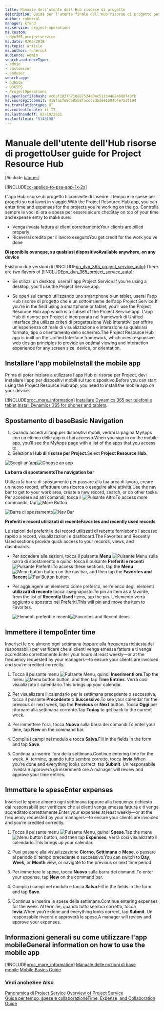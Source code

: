 ```yaml
---
title: Manuale dell'utente dell'Hub risorse di progetto
description: Guida per l'utente finale dell'Hub risorse di progetto per Project Service
author: ruhercul
manager: kfend
ms.service: project-operations
ms.custom:
- dyn365-projectservice
ms.date: 8/03/2018
ms.topic: article
ms.author: ruhercul
audience: Admin
search.audienceType:
- admin
- customizer
- enduser
search.app:
- D365CE
- D365PS
- ProjectOperations
ms.openlocfilehash: ec6ef1827b71d887524a04c511b44824688749fb
ms.sourcegitcommit: 418fa1fe9d605b8faccc2d5dee1b04b4e753f194
ms.translationtype: HT
ms.contentlocale: it-IT
ms.lasthandoff: 02/10/2021
ms.locfileid: "5148198"
---
```

# <a name="user-guide-for-project-resource-hub"></a><span data-ttu-id="0a17f-103">Manuale dell'utente dell'Hub risorse di progetto</span><span class="sxs-lookup"><span data-stu-id="0a17f-103">User guide for Project Resource Hub</span></span>

[!include [banner](../includes/psa-now-project-operations.md)]

[!INCLUDE[cc-applies-to-psa-app-1x-2x](../includes/cc-applies-to-psa-app-1x-2x.md)]

<span data-ttu-id="0a17f-104">L'app Hub risorse di progetto ti consente di inserire il tempo e le spese per i progetti su cui lavori in viaggio.</span><span class="sxs-lookup"><span data-stu-id="0a17f-104">With the Project Resource Hub app, you can enter time and expenses for the projects you’re working on the go.</span></span> <span data-ttu-id="0a17f-105">Controlla sempre le voci di ora e spese per essere sicuro che:</span><span class="sxs-lookup"><span data-stu-id="0a17f-105">Stay on top of your time and expense entry to make sure:</span></span>

- <span data-ttu-id="0a17f-106">Venga inviata fattura ai client correttamente</span><span class="sxs-lookup"><span data-stu-id="0a17f-106">Your clients are billed properly</span></span>
- <span data-ttu-id="0a17f-107">Riceverai credito per il lavoro eseguito</span><span class="sxs-lookup"><span data-stu-id="0a17f-107">You get credit for the work you’ve done</span></span>

<span data-ttu-id="0a17f-108">**Disponibile ovunque, su qualsiasi dispositivo**</span><span class="sxs-lookup"><span data-stu-id="0a17f-108">**Available anywhere, on any device**</span></span>

<span data-ttu-id="0a17f-109">Esistono due versioni di [!INCLUDE[pn_dyn_365_project_service_auto](../includes/pn-dyn-365-project-service-auto.md)]:</span><span class="sxs-lookup"><span data-stu-id="0a17f-109">There are two flavors of [!INCLUDE[pn_dyn_365_project_service_auto](../includes/pn-dyn-365-project-service-auto.md)]:</span></span> 

- <span data-ttu-id="0a17f-110">Se utilizzi un desktop, userai l'app Project Service.</span><span class="sxs-lookup"><span data-stu-id="0a17f-110">If you're using a desktop, you'll use the Project Service app.</span></span> 

- <span data-ttu-id="0a17f-111">Se operi sul campo utilizzando uno smartphone o un tablet, userai l'app Hub risorse di progetto che è un sottoinsieme dell'app Project Service.</span><span class="sxs-lookup"><span data-stu-id="0a17f-111">If you’re in the field using a smartphone or tablet, you’ll use the Project Resource Hub app which is a subset of the Project Service  app.</span></span> <span data-ttu-id="0a17f-112">L'app Hub di risorse per Project è incorporata nel framework di Unified Interface che utilizza criteri di progettazione Web interattivi per offrire un'esperienza ottimale di visualizzazione e interazione su qualsiasi formato, tipo o orientamento dello schermo.</span><span class="sxs-lookup"><span data-stu-id="0a17f-112">The Project Resource Hub app is built on the Unified Interface framework, which uses responsive web design principles to provide an optimal viewing and interaction experience for any screen size, device, or orientation.</span></span> 


## <a name="install-the-mobile-app"></a><span data-ttu-id="0a17f-113">Installare l'app mobile</span><span class="sxs-lookup"><span data-stu-id="0a17f-113">Install the mobile app</span></span>
<span data-ttu-id="0a17f-114">Prima di poter iniziare a utilizzare l'app Hub di risorse per Project, devi installare l'app per dispositivi mobili sul tuo dispositivo.</span><span class="sxs-lookup"><span data-stu-id="0a17f-114">Before you can start using the Project Resource Hub app, you need to install the mobile app on your device.</span></span> 

[!INCLUDE[proc_more_information](../includes/proc-more-information.md)] <span data-ttu-id="0a17f-115">[Installare Dynamics 365 per telefoni e tablet](https://docs.microsoft.com/dynamics365/mobile-app/install-dynamics-365-for-phones-and-tablets).</span><span class="sxs-lookup"><span data-stu-id="0a17f-115">[Install Dynamics 365 for phones and tablets](https://docs.microsoft.com/dynamics365/mobile-app/install-dynamics-365-for-phones-and-tablets).</span></span>

## <a name="basic-navigation"></a><span data-ttu-id="0a17f-116">Spostamento di base</span><span class="sxs-lookup"><span data-stu-id="0a17f-116">Basic Navigation</span></span>
1.  <span data-ttu-id="0a17f-117">Quando accedi all'app per dispositivi mobili, vedrai la pagina MyApps con un elenco delle app cui hai accesso.</span><span class="sxs-lookup"><span data-stu-id="0a17f-117">When you sign in on the mobile app, you’ll see the MyApps page with a list of the apps that you access to.</span></span> 
2.  <span data-ttu-id="0a17f-118">Seleziona **Hub di risorse per Project**.</span><span class="sxs-lookup"><span data-stu-id="0a17f-118">Select **Project Resource Hub**.</span></span>

<span data-ttu-id="0a17f-119">![Scegli un'app](media/chooseApp_1.png "Scegli un'app")</span><span class="sxs-lookup"><span data-stu-id="0a17f-119">![Choose an app](media/chooseApp_1.png "Choose an app")</span></span>

<span data-ttu-id="0a17f-120">**La barra di spostamento**</span><span class="sxs-lookup"><span data-stu-id="0a17f-120">**The navigation bar**</span></span>

<span data-ttu-id="0a17f-121">Utilizza la barra di spostamento per passare alla tua area di lavoro, creare un nuovo record, effettuare una ricerca o eseguire altre attività.</span><span class="sxs-lookup"><span data-stu-id="0a17f-121">Use the nav bar to get to your work area, create a new record, search, or do other tasks.</span></span> <span data-ttu-id="0a17f-122">Per accedere ad atri comandi, tocca il ![Pulsante Altro](media/MoreButton.png "Pulsante Altro")</span><span class="sxs-lookup"><span data-stu-id="0a17f-122">To access more commands, tap ![More Button](media/MoreButton.png "More Button")</span></span>

<span data-ttu-id="0a17f-123">![Barra di spostamento](media/NavBar_2.png "Barra di spostamento")</span><span class="sxs-lookup"><span data-stu-id="0a17f-123">![Nav Bar](media/NavBar_2.png "Nav Bar")</span></span>

<span data-ttu-id="0a17f-124">**Preferiti e record utilizzati di recente**</span><span class="sxs-lookup"><span data-stu-id="0a17f-124">**Favorites and recently used records**</span></span>

<span data-ttu-id="0a17f-125">Le sezioni dei preferiti e dei record utilizzati di recente forniscono l'accesso rapido a record, visualizzazioni e dashboard.</span><span class="sxs-lookup"><span data-stu-id="0a17f-125">The Favorites and Recently Used sections provide quick access to your records, views, and dashboards.</span></span> 

- <span data-ttu-id="0a17f-126">Per accedere alle sezioni, tocca il pulsante **Menu** ![Pulsante Menu](media/MenuButton.png "Pulsante Menu") sulla barra di spostamento e quindi tocca il pulsante **Preferiti e recenti** ![Pulsante Preferiti](media/FavButton.png "Pulsante Preferiti e recenti").</span><span class="sxs-lookup"><span data-stu-id="0a17f-126">To access these sections, tap the **Menu** ![Menu button](media/MenuButton.png "Menu button") button on the nav bar, and then tap the **Favorites and Recent** ![Fav Button](media/FavButton.png "Fav Button") button.</span></span>

- <span data-ttu-id="0a17f-127">Per aggiungere un elemento come preferito, nell'elenco degli elementi **utilizzati di recente** tocca il segnaposto.</span><span class="sxs-lookup"><span data-stu-id="0a17f-127">To pin an item as a favorite, from the list of **Recently Used** items, tap the pin.</span></span> <span data-ttu-id="0a17f-128">L'elemento verrà aggiunto e spostato nei Preferiti.</span><span class="sxs-lookup"><span data-stu-id="0a17f-128">This will pin and move the item to Favorites.</span></span>

  <span data-ttu-id="0a17f-129">![Elementi preferiti e recenti](media/Favs_3.png "Elementi preferiti e recenti")</span><span class="sxs-lookup"><span data-stu-id="0a17f-129">![Favorites and Recent items](media/Favs_3.png "Favorites and Recent items")</span></span>
 
## <a name="enter-time"></a><span data-ttu-id="0a17f-130">Immettere il tempo</span><span class="sxs-lookup"><span data-stu-id="0a17f-130">Enter time</span></span>
<span data-ttu-id="0a17f-131">Inserisci le ore almeno ogni settimana (oppure alla frequenza richiesta dai responsabili) per verificare che ai clienti venga emessa fattura e ti venga accreditato correttamente.</span><span class="sxs-lookup"><span data-stu-id="0a17f-131">Enter your hours at least weekly—or at the frequency requested by your managers—to ensure your clients are invoiced and you’re credited correctly.</span></span>

1. <span data-ttu-id="0a17f-132">Tocca il pulsante menu ![Pulsante Menu](media/MenuButton.png "Pulsante Menu"), quindi **Inserimenti ore**.</span><span class="sxs-lookup"><span data-stu-id="0a17f-132">Tap the menu ![Menu button](media/MenuButton.png "Menu button") button, and then tap **Time Entries**.</span></span> <span data-ttu-id="0a17f-133">Verrà così visualizzato il calendario.</span><span class="sxs-lookup"><span data-stu-id="0a17f-133">This brings up your calendar.</span></span>

2. <span data-ttu-id="0a17f-134">Per visualizzare il calendario per la settimana precedente o successiva, tocca il pulsante **Precedente** o **Successivo**.</span><span class="sxs-lookup"><span data-stu-id="0a17f-134">To see your calendar for the previous or next week, tap the **Previous** or **Next** button.</span></span> <span data-ttu-id="0a17f-135">Tocca **Oggi** per ritornare alla settimana corrente.</span><span class="sxs-lookup"><span data-stu-id="0a17f-135">Tap **Today** to get back to the current week.</span></span>

3. <span data-ttu-id="0a17f-136">Per immettere l'ora, tocca **Nuovo** sulla barra dei comandi.</span><span class="sxs-lookup"><span data-stu-id="0a17f-136">To enter your time, tap **New** on the command bar.</span></span> 

4. <span data-ttu-id="0a17f-137">Compila i campi nel modulo e tocca **Salva**.</span><span class="sxs-lookup"><span data-stu-id="0a17f-137">Fill in the fields in the form and tap **Save**.</span></span>

5. <span data-ttu-id="0a17f-138">Continua a inserire l'ora della settimana.</span><span class="sxs-lookup"><span data-stu-id="0a17f-138">Continue entering time for the week.</span></span> <span data-ttu-id="0a17f-139">Al termine, quando tutto sembra corretto, tocca **Invia**.</span><span class="sxs-lookup"><span data-stu-id="0a17f-139">When you’re done and everything looks correct, tap **Submit**.</span></span> <span data-ttu-id="0a17f-140">Un responsabile rivedrà e approverà gli inserimenti ore.</span><span class="sxs-lookup"><span data-stu-id="0a17f-140">A manager will review and approve your time entries.</span></span>

## <a name="enter-expenses"></a><span data-ttu-id="0a17f-141">Immettere le spese</span><span class="sxs-lookup"><span data-stu-id="0a17f-141">Enter expenses</span></span> 
<span data-ttu-id="0a17f-142">Inserisci le spese almeno ogni settimana (oppure alla frequenza richiesta dai responsabili) per verificare che ai clienti venga emessa fattura e ti venga accreditato correttamente.</span><span class="sxs-lookup"><span data-stu-id="0a17f-142">Enter your expenses at least weekly—or at the frequency requested by your managers—to ensure your clients are invoiced and you’re credited correctly.</span></span>

1. <span data-ttu-id="0a17f-143">Tocca il pulsante menu ![Pulsante Menu](media/MenuButton.png "Pulsante Menu"), quindi **Spese**.</span><span class="sxs-lookup"><span data-stu-id="0a17f-143">Tap the menu ![Menu button](media/MenuButton.png "Menu button") button, and then tap **Expenses**.</span></span> <span data-ttu-id="0a17f-144">Verrà così visualizzato il calendario.</span><span class="sxs-lookup"><span data-stu-id="0a17f-144">This brings up your calendar.</span></span>

2. <span data-ttu-id="0a17f-145">Puoi passare alla visualizzazione **Giorno**, **Settimana** o **Mese**, o passare al periodo di tempo precedente o successivo.</span><span class="sxs-lookup"><span data-stu-id="0a17f-145">You can switch to **Day**, **Week**, or **Month** view, or navigate to the previous or next time period.</span></span> 

3. <span data-ttu-id="0a17f-146">Per immettere le spese, tocca **Nuovo** sulla barra dei comandi.</span><span class="sxs-lookup"><span data-stu-id="0a17f-146">To enter your expense, tap **New** on the command bar.</span></span> 

4. <span data-ttu-id="0a17f-147">Compila i campi nel modulo e tocca **Salva**.</span><span class="sxs-lookup"><span data-stu-id="0a17f-147">Fill in the fields in the form and tap **Save**.</span></span>

5. <span data-ttu-id="0a17f-148">Continua a inserire le spese della settimana.</span><span class="sxs-lookup"><span data-stu-id="0a17f-148">Continue entering expenses for the week.</span></span> <span data-ttu-id="0a17f-149">Al termine, quando tutto sembra corretto, tocca **Invia**.</span><span class="sxs-lookup"><span data-stu-id="0a17f-149">When you’re done and everything looks correct, tap **Submit**.</span></span> <span data-ttu-id="0a17f-150">Un responsabile rivedrà e approverà le spese.</span><span class="sxs-lookup"><span data-stu-id="0a17f-150">A manager will review and approve your expenses.</span></span>

## <a name="general-information-on-how-to-use-the-mobile-app"></a><span data-ttu-id="0a17f-151">Informazioni generali su come utilizzare l'app mobile</span><span class="sxs-lookup"><span data-stu-id="0a17f-151">General information on how to use the mobile app</span></span> 
[!INCLUDE[proc_more_information](../includes/proc-more-information.md)] <span data-ttu-id="0a17f-152">[Manuale delle nozioni di base mobile](https://docs.microsoft.com/dynamics365/mobile-app/dynamics-365-phones-tablets-users-guide).</span><span class="sxs-lookup"><span data-stu-id="0a17f-152">[Mobile Basics Guide](https://docs.microsoft.com/dynamics365/mobile-app/dynamics-365-phones-tablets-users-guide).</span></span>

### <a name="see-also"></a><span data-ttu-id="0a17f-153">Vedi anche</span><span class="sxs-lookup"><span data-stu-id="0a17f-153">See Also</span></span>  
 <span data-ttu-id="0a17f-154">[Panoramica di Project Service](../psa/overview.md) </span><span class="sxs-lookup"><span data-stu-id="0a17f-154">[Overview of Project Service](../psa/overview.md) </span></span>  
 [<span data-ttu-id="0a17f-155">Guida per tempo, spese e collaborazione</span><span class="sxs-lookup"><span data-stu-id="0a17f-155">Time, Expense, and Collaboration Guide</span></span>](../psa/time-expense-collaboration-guide.md)   
 
